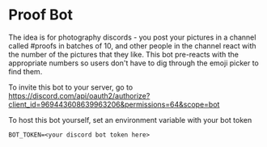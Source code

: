 # Proof Bot

The idea is for photography discords - you post your pictures in a channel called #proofs in batches of 10, and other people in the channel react with the number of the pictures that they like. This bot pre-reacts with the appropriate numbers so users don't have to dig through the emoji picker to find them.

To invite this bot to your server, go to https://discord.com/api/oauth2/authorize?client_id=969443608639963206&permissions=64&scope=bot

To host this bot yourself, set an environment variable with your bot token
```
BOT_TOKEN=<your discord bot token here>
```
